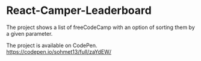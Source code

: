# React-Camper-Leaderboard
The project shows a list of freeCodeCamp with an option of sorting them by a given parameter.

The project is available on CodePen. https://codepen.io/sohmet13/full/zaYdEW/
